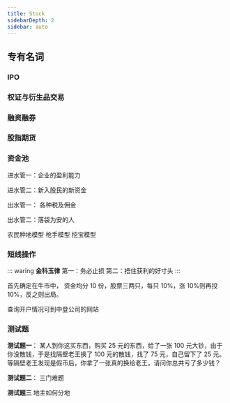 ```yaml
---
title: Stock
sidebarDepth: 2
sidebar: auto
---
```


## 专有名词

### IPO

### 权证与衍生品交易

### 融资融券

### 股指期货

### 资金池

进水管一：企业的盈利能力

进水管二：新入股民的新资金

出水管一： 各种税及佣金

出水管二：落袋为安的人

农民种地模型
枪手模型
挖宝模型

### 短线操作

::: waring
**金科玉律**
第一：务必止损
第二：捂住获利的好寸头
:::

首先确定在牛市中，
资金均分 10 份，股票三两只，每只 10%，涨 10%则再投 10%，反之则出局。

查询开户情况可到中登公司的网站

### 测试题

**测试题一**：
某人到你这买东西，购买 25 元的东西，给了一张 100 元大钞，由于你没散钱，于是找隔壁老王换了 100 元的散钱，找了 75 元，自己留下了 25 元。等隔壁老王发现是假币后，你拿了一张真的换给老王，请问你总共亏了多少钱？

**测试题二**：
三门难题

**测试题三**
地主如何分地
